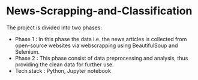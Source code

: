 # News-Scrapping-and-Classification

The project is divided into two phases:
- Phase 1 : In this phase the data i.e. the news articles is collected from open-source websites via webscrapping using BeautifulSoup and Selenium.
- Phase 2 : This phase consist of data preprocessing and analysis, thus providing the clean data for further use.
- Tech stack : Python, Jupyter notebook
